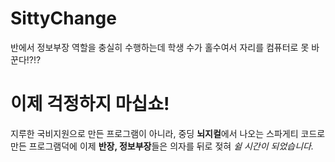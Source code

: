 # SittyChange
반에서 정보부장 역할을 충실히 수행하는데 학생 수가 홀수여서 자리를 컴퓨터로 못 바꾼다!?!? 

<h1>이제 걱정하지 마십쇼!</h1>
지루한 국비지원으로 만든 프로그램이 아니라, 
중딩 <b>뇌지컬</b>에서 나오는 스파게티 코드로 만든 프로그램덕에 
이제 <b>반장, 정보부장</b>들은 의자를 뒤로 젖혀 <i>쉴 시간이 되었습니다.</i>

